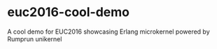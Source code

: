 # euc2016-cool-demo
A cool demo for EUC2016 showcasing Erlang microkernel powered by Rumprun unikernel
